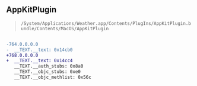 ## AppKitPlugin

> `/System/Applications/Weather.app/Contents/PlugIns/AppKitPlugin.bundle/Contents/MacOS/AppKitPlugin`

```diff

-764.0.0.0.0
-  __TEXT.__text: 0x14cb0
+768.0.0.0.0
+  __TEXT.__text: 0x14cc4
   __TEXT.__auth_stubs: 0x8a0
   __TEXT.__objc_stubs: 0xe0
   __TEXT.__objc_methlist: 0x56c

```
